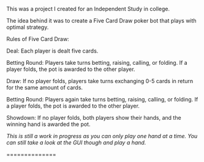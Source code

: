This was a project I created for an Independent Study in college.

The idea behind it was to create a Five Card Draw poker bot that plays with optimal strategy.

Rules of Five Card Draw:

  Deal: Each player is dealt five cards.

  Betting Round: Players take turns betting, raising, calling, or folding. If a player folds, the pot is awarded to the other player.

  Draw: If no player folds, players take turns exchanging 0-5 cards in return for the same amount of cards.

  Betting Round: Players again take turns betting, raising, calling, or folding. If a player folds, the pot is awarded to the other player.

  Showdown: If no player folds, both players show their hands, and the winning hand is awarded the pot.


*This is still a work in progress as you can only play one hand at a time. You can still take a look at the GUI though and play a hand.*

==============
